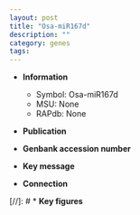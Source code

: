 ```yaml
---
layout: post
title: "Osa-miR167d"
description: ""
category: genes
tags: 
---
```


* **Information**  
    + Symbol: Osa-miR167d  
    + MSU: None  
    + RAPdb: None  

* **Publication**  

* **Genbank accession number**  

* **Key message**  

* **Connection**  

[//]: # * **Key figures**  


